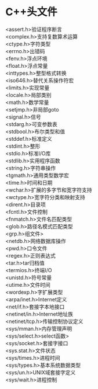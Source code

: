 # C++头文件
<assert.h>验证程序断言  
<complex.h>支持复数算术运算  
<ctype.h>字符类型  
<errno.h>出错码  
<fenv.h>浮点环境  
<float.h>浮点常量  
<inttypes.h>整型格式转换  
<iso646.h>替代关系操作符宏  
<limits.h>实现常量  
<locale.h>局部类别  
<math.h>数学常量  
<setjmp.h>非局部goto  
<signal.h>信号  
<stdarg.h>可变参数表  
<stdbool.h>布尔类型和值  
<stddef.h>标准定义  
<stdint.h>整形  
<stdio.h>标准I/O库  
<stdlib.h>实用程序函数  
<string.h>字符串操作  
<tgmath.h>通用类型数学宏  
<time.h>时间和日期  
<wchar.h>扩展的多字节和宽字符支持  
<wctype.h>宽字符分类和映射支持  
<dirent.h>目录项  
<fcntl.h>文件控制  
<fnmatch.h>文件名匹配类型  
<glob.h>路径名模式匹配类型  
<grp.h>组文件>  
<netdb.h>网络数据库操作  
<pwd.h>口令文件  
<regex.h>正则表达式  
<tar.h>tar归档值  
<termios.h>终端I/O  
<unistd.h>符号常量  
<utime.h>文件时间  
<wordexp.h>字扩展类型  
<arpa/inet.h>Internet定义  
<net/if.h>套接字本地接口  
<netinet/in.h>Internet地址族  
<netinet/tcp.h>传输控制协议定义  
<sys/mman.h>内存管理声明  
<sys/select.h>select函数>  
<sys/socket.h>套接字接口  
<sys.stat.h>文件状态  
<sys/times.h>进程时间  
<sys/types.h>基本系统数据类型  
<sys/un.h>UNIX域套接字定义  
<sys/wait.h>进程控制